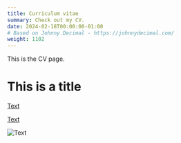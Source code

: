 ```yaml
---
title: Curriculum vitae
summary: Check out my CV.
date: 2024-02-18T00:00:00-01:00
# Based on Johnny.Decimal - https://johnnydecimal.com/
weight: 1102
---
```


This is the CV page.

# This is a title

[Text](https://www.gohugo.io "Title")

[Text](/hobbies "Title")

![Text](https://gohugo.io/images/hugo-logo-wide.svg "Title")
